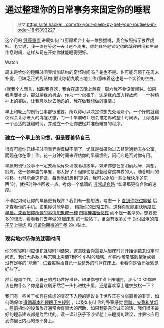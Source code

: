 # 通过整理你的日常事务来固定你的睡眠

> 原文:[https://life hacker . com/fix-your-sleep-by-get-your-routines-in-order-1845393227](https://lifehacker.com/fix-your-sleep-by-getting-your-routines-in-order-1845393227)

这个月的 [健康重置](https://lifehacker.com/try-one-of-these-healthy-habits-each-day-this-month-1845291663) 进展如何？(厨房柜台上有一堆猕猴桃，我会按照指示狼吞虎咽。老实说，我一直在等这一天。)这个周末，你的任务是锁定你的就寝时间和早晨作息时间，这样从现在开始你就能睡得更好。

Watch

周末是给你的睡眠时间表增加结构的奇怪时间吗？是也不是。你可能习惯于在周末补觉，但缺乏正式的结构(假设你朝九晚五地工作)意味着这也是一个实验的空白。

(就我个人而言，如果我喜欢，我会在周五晚上熬夜，周六我不会设置闹钟。如果我需要补觉，那就是我的机会。作为一个夜猫子，这是我的压力释放阀——一种精神上的突破，让我可以说去他妈的，我在做我想做的事情。)

早上和晚上的例行公事都很重要，所以你可以决定你想先处理哪个。一个好的就寝仪式会让你进入的清醒状态，而一个早晨的计划会锚定你的整个时间表，让你选择一个合适的就寝时间，并建立一个让你放松并准备睡觉的程序。

### 建立一个早上的习惯，但是要善待自己

很有可能你已经把时间表弄得模糊不清了，尤其是如果你过去经常通勤去办公室，而现在你在家工作。花一分钟时间来评估你的早晨惯例，问问它是否对你有用。

早晨的例行公事不一定要超级有条理或者超级早。如果你想在黎明前起床，冥想，锻炼，做一顿丰盛的早餐，那太好了！但即使是那些经常这样做的人，随着时间的推移，也可能会这样做，每当他们想到“是的，我可以添加一些让我快乐的东西”时，就把时钟往回拨一点。考虑一个低调的 [非常规套路](https://lifehacker.com/ease-up-on-your-morning-routine-1831875238) “如果那更符合你的速度。

不确定如何让你的早晨更有规律？我们有一些想法。考虑一下 [直到你吃过早餐](https://vitals.lifehacker.com/dont-check-your-phone-until-after-breakfast-1832045810) 后才查看你的手机。如果你讨厌早晨， [精简你的日常工作，这样你就能更快地度过早晨。或者把你所做的事情想象成一种](https://lifehacker.com/how-to-speed-up-your-morning-routine-and-get-out-the-do-1700326970) [的精神准备仪式](https://lifehacker.com/why-you-need-a-morning-ritual-not-just-morning-routine-1790830421) 而不是一套杂务。想要更多的想法，看看我们去年做的 [起床周](https://lifehacker.com/c/wake-up-week) 的一些帖子，里面有很多关于 [对付困倦的孩子](https://offspring.lifehacker.com/how-to-wake-up-kids-who-dont-want-to-wake-up-1831959262)[早上锻炼](https://vitals.lifehacker.com/how-to-run-in-the-dark-1831957124) 和 [准备你期待的早餐](https://skillet.lifehacker.com/eat-lasagna-for-breakfast-1832020795) 的小贴士。

### 现实地对待你的就寝时间

你的就寝时间应该在就寝时间结束，这意味着你需要从起床时间开始倒数来设定时间表。我们大多数人每天晚上需要7到9个小时的睡眠。如果你经常感到疲倦或者没有足够的“能量”，试着每晚给自己一些额外的时间在床上，看看你是否开始感觉好些了。

然后逆向工作，为自己的成功做好准备。如果你想11点上床睡觉，那么10:30你应该在做什么？你是喜欢刷牙然后一头扎进枕头里，还是喜欢穿上睡衣放松一下？

我们有一些关于如何在焦虑的情况下入睡的建议关于世界正在分崩离析的事实，如何确保你 [遵循基本的睡眠卫生规则](https://vitals.lifehacker.com/how-to-sleep-better-according-to-reddit-1839064835) ，以及如何让你的卧室感觉 [黑暗、安静和梦幻](https://lifehacker.com/how-to-transform-your-bright-and-noisy-bedroom-into-a-s-1172988690) 。睡前把你的设备放好通常会有很大的帮助，如果我要完全诚实的话，我们很多最好的睡前建议都是给后代的。读一读让孩子不吵架就上床睡觉的建议，并把它应用到你自己内心的孩子身上。